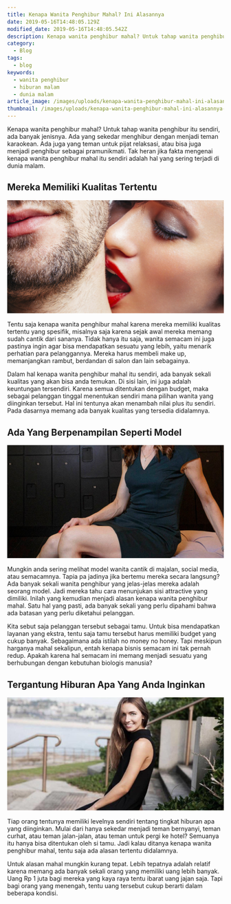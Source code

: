 ```yaml
---
title: Kenapa Wanita Penghibur Mahal? Ini Alasannya
date: 2019-05-16T14:48:05.129Z
modified_date: 2019-05-16T14:48:05.542Z
description: Kenapa wanita penghibur mahal? Untuk tahap wanita penghibur itu sendiri, ada banyak jenisnya. Ada yang sekedar menghibur dengan menjadi teman karaokean.
category:
  - Blog
tags:
  - blog
keywords:
  - wanita penghibur 
  - hiburan malam
  - dunia malam
article_image: /images/uploads/kenapa-wanita-penghibur-mahal-ini-alasannya-2.jpg
thumbnail: /images/uploads/kenapa-wanita-penghibur-mahal-ini-alasannya-2-015.jpg
---
```

Kenapa wanita penghibur mahal? Untuk tahap wanita penghibur itu sendiri, ada banyak jenisnya. Ada yang sekedar menghibur dengan menjadi teman karaokean. Ada juga yang teman untuk pijat relaksasi, atau bisa juga menjadi penghibur sebagai pramunikmati. Tak heran jika fakta mengenai kenapa wanita penghibur mahal itu sendiri adalah hal yang sering terjadi di dunia malam. 

## Mereka Memiliki Kualitas Tertentu

![Kenapa Wanita Penghibur Mahal? Ini Alasannya](/images/uploads/kenapa-wanita-penghibur-mahal-ini-alasannya-1.jpg)

Tentu saja kenapa wanita penghibur mahal karena mereka memiliki kualitas tertentu yang spesifik, misalnya saja karena sejak awal mereka memang sudah cantik dari sananya. Tidak hanya itu saja, wanita semacam ini juga pastinya ingin agar bisa mendapatkan sesuatu yang lebih, yaitu menarik perhatian para pelanggannya. Mereka harus membeli make up, memanjangkan rambut, berdandan di salon dan lain sebagainya. 

Dalam hal kenapa wanita penghibur mahal itu sendiri, ada banyak sekali kualitas yang akan bisa anda temukan. Di sisi lain, ini juga adalah keuntungan tersendiri. Karena semua ditentukan dengan budget, maka sebagai pelanggan tinggal menentukan sendiri mana pilihan wanita yang diinginkan tersebut. Hal ini tentunya akan menambah nilai plus itu sendiri. Pada dasarnya memang ada banyak kualitas yang tersedia didalamnya. 

## Ada Yang Berpenampilan Seperti Model

![Kenapa Wanita Penghibur Mahal? Ini Alasannya](/images/uploads/kenapa-wanita-penghibur-mahal-ini-alasannya-2.jpg)

Mungkin anda sering melihat model wanita cantik di majalan, social media, atau semacamnya. Tapia pa jadinya jika bertemu mereka secara langsung? Ada banyak sekali wanita penghibur yang jelas-jelas mereka adalah seorang model. Jadi mereka tahu cara menunjukan sisi attractive yang dimiliki. Inilah yang kemudian menjadi alasan kenapa wanita penghibur mahal. Satu hal yang pasti, ada banyak sekali yang perlu dipahami bahwa ada batasan yang perlu diketahui pelanggan.

Kita sebut saja pelanggan tersebut sebagai tamu. Untuk bisa mendapatkan layanan yang ekstra, tentu saja tamu tersebut harus memiliki budget yang cukup banyak. Sebagaimana ada istilah no money no honey. Tapi meskipun harganya mahal sekalipun, entah kenapa bisnis semacam ini tak pernah redup. Apakah karena hal semacam ini memang menjadi sesuatu yang berhubungan dengan kebutuhan biologis manusia?

## Tergantung Hiburan Apa Yang Anda Inginkan

![Kenapa Wanita Penghibur Mahal? Ini Alasannya](/images/uploads/kenapa-wanita-penghibur-mahal-ini-alasannya-3.jpg)

Tiap orang tentunya memiliki levelnya sendiri tentang tingkat hiburan apa yang diinginkan. Mulai dari hanya sekedar menjadi teman bernyanyi, teman curhat, atau teman jalan-jalan, atau teman untuk pergi ke hotel? Semuanya itu hanya bisa ditentukan oleh si tamu. Jadi kalau ditanya kenapa wanita penghibur mahal, tentu saja ada alasan tertentu didalamnya. 

Untuk alasan mahal mungkin kurang tepat. Lebih tepatnya adalah relatif karena memang ada banyak sekali orang yang memiliki uang lebih banyak. Uang Rp 1 juta bagi mereka yang kaya raya tentu ibarat uang jajan saja. Tapi bagi orang yang menengah, tentu uang tersebut cukup berarti dalam beberapa kondisi.
